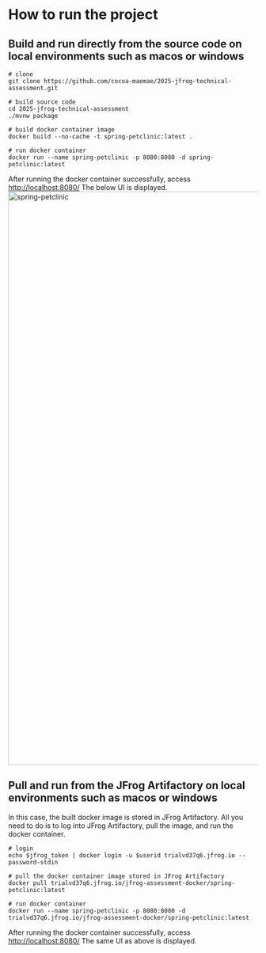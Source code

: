 # How to run the project

## Build and run directly from the source code on local environments such as macos or windows
```
# clone
git clone https://github.com/cocoa-maemae/2025-jfrog-technical-assessment.git

# build source code
cd 2025-jfrog-technical-assessment
./mvnw package

# build docker container image
docker build --no-cache -t spring-petclinic:latest .

# run docker container
docker run --name spring-petclinic -p 8080:8080 -d spring-petclinic:latest

```
After running the docker container successfully, access [http://localhost:8080/](http://localhost:8080/) The below UI is displayed.
<img width="1159" alt="spring-petclinic" src="https://github.com/user-attachments/assets/308c0180-0cb9-4d6f-ad2d-443679e7e75f" />



## Pull and run from the JFrog Artifactory on local environments such as macos or windows
In this case, the built docker image is stored in JFrog Artifactory. All you need to do is to log into JFrog Artifactory, pull the image, and run the docker container.
```
# login
echo $jfrog_token | docker login -u $userid trialvd37q6.jfrog.io --password-stdin

# pull the docker container image stored in JFrog Artifactory
docker pull trialvd37q6.jfrog.io/jfrog-assessment-docker/spring-petclinic:latest

# run docker container
docker run --name spring-petclinic -p 8080:8080 -d trialvd37q6.jfrog.io/jfrog-assessment-docker/spring-petclinic:latest

```
After running the docker container successfully, access [http://localhost:8080/](http://localhost:8080/) The same UI as above is displayed.

